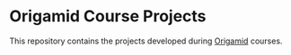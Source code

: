 # Origamid Course Projects

This repository contains the projects developed during [Origamid](https://www.origamid.com/) courses.
